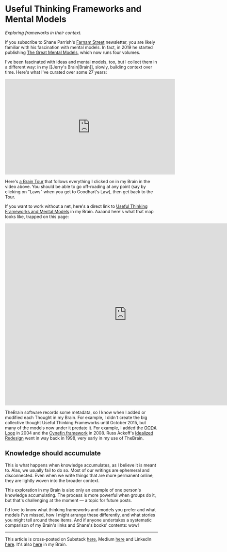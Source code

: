# Useful Thinking Frameworks and Mental Models
 
*Exploring frameworks in their context.*

If you subscribe to Shane Parrish's [Farnam Street](https://fs.blog/) newsletter, you are likely familiar with his fascination with mental models. In fact, in 2019 he started publishing [The Great Mental Models](https://www.amazon.com/gp/product/B07P79P8ST/jerrymichalskisr), which now runs four volumes. 

I've been fascinated with ideas and mental models, too, but I collect them in a different way: in my [[Jerry's Brain|Brain]], slowly, building context over time. Here's what I've curated over some 27 years: 

<iframe width="560" height="315" src="https://www.youtube.com/embed/WHquk_s6V-0?si=DSFPF6T2Wuu3TrVE" title="YouTube video player" frameborder="0" allow="accelerometer; autoplay; clipboard-write; encrypted-media; gyroscope; picture-in-picture; web-share" referrerpolicy="strict-origin-when-cross-origin" allowfullscreen></iframe>



Here's [a Brain Tour](https://bra.in/2joa45) that follows everything I clicked on in my Brain in the video above. You should be able to go off-roading at any point (say by clicking on "Laws" when you get to Goodhart's Law), then get back to the Tour. 

If you want to work without a net, here's a direct link to [Useful Thinking Frameworks and Mental Models](https://bra.in/8vPM9p) in my Brain. Aaaand here's what that map looks like, trapped on this page: 

<iframe width="800" height="600" src="https://app.thebrain.com/brain/3d80058c-14d8-5361-0b61-a061f89baf87/82b38fb8-2149-0c11-e548-8141d082267e" frameborder="0"></iframe>

TheBrain software records some metadata, so I know when I added or modified each Thought in my Brain. For example, I didn't create the big collective thought Useful Thinking Frameworks until October 2015, but many of the models now under it predate it. For example, I added the [OODA Loop](https://bra.in/7pDkZn) in 2004 and the [Cynefin framework](https://bra.in/2vABx3) in 2008. Russ Ackoff's [Idealized Redesign](https://bra.in/5jL6YN) went in way back in 1998, very early in my use of TheBrain. 

## Knowledge should accumulate

This is what happens when knowledge accumulates, as I believe it is meant to. Alas, we usually fail to do so. Most of our writings are ephemeral and disconnected. Even when we write things that are more permanent online, they are lightly woven into the broader context. 

This exploration in my Brain is also only an example of one person's knowledge accumulating. The process is more powerful when groups do it, but that's challenging at the moment — a topic for future posts. 

I'd love to know what thinking frameworks and models you prefer and what models I've missed, how I might arrange these differently, and what stories you might tell around these items. And if anyone undertakes a systematic comparison of my Brain's links and Shane's books' contents: wow! 

--- 
This article is cross-posted on Substack [here](), Medium [here]() and LinkedIn [here](). It's also [here](https://bra.in/6pxWwK) in my Brain. 